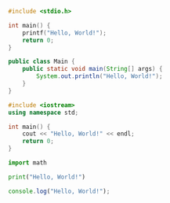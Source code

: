 ```c
#include <stdio.h>

int main() {
    printf("Hello, World!");
    return 0;
}
```

```java
public class Main {
    public static void main(String[] args) {
        System.out.println("Hello, World!");
    }
}
```

```cpp
#include <iostream>
using namespace std;

int main() {
    cout << "Hello, World!" << endl;
    return 0;
}
```

```python
import math

print("Hello, World!")
```

```javascript
console.log("Hello, World!");
```
